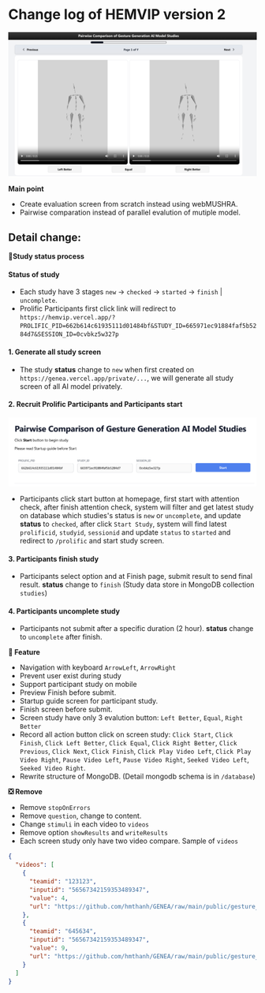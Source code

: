 # Change log of HEMVIP version 2

![image](/image.png)

**Main point**

- Create evaluation screen from scratch instead using webMUSHRA.
- Pairwise comparation instead of parallel evalution of mutiple model.

## Detail change:

**🚩Study status process**

#### Status of study

- Each study have 3 stages `new` -> `checked` ->  `started` -> `finish` | `uncomplete`.
- Prolific Participants first click link will redirect to `https://hemvip.vercel.app/?PROLIFIC_PID=662b614c61935111d01484bf&STUDY_ID=665971ec91884faf5b5284d7&SESSION_ID=0cvbkz5w327p`

#### 1. Generate all study screen

- The study **status** change to `new` when first created on `https://genea.vercel.app/private/...`, we will generate all study screen of all AI model privately.

#### 2. Recruit Prolific Participants and Participants start

![start_homepage](/start_homepage.png)

- Participants click start button at homepage, first start with attention check, after finish attention check, system  will filter and get latest study on database which studies's status is `new` or `uncomplete`, and update **status**  to `checked`, after click `Start Study`, system will find latest `prolificid`, `studyid`, `sessionid` and update `status` to `started` and redirect to `/prolific` and start study screen.

#### 3. Participants finish study

- Participants select option and at Finish page, submit result to send final result. **status** change to `finish`
  (Study data store in MongoDB collection `studies`)

#### 4. Participants uncomplete study

- Participants not submit after a specific duration (2 hour). **status** change to `uncomplete` after finish.

**🎯 Feature**

- Navigation with keyboard `ArrowLeft`, `ArrowRight`
- Prevent user exist during study
- Support participant study on mobile
- Preview Finish before submit.
- Startup guide screen for participant study.
- Finish screen before submit.
- Screen study have only 3 evalution button: `Left Better`, `Equal`, `Right Better`
- Record all action button click on screen study: `Click Start`, `Click Finish`, `Click Left Better`, `Click Equal`, `Click Right Better`, `Click Previous`, `Click Next`, `Click Finish`, `Click Play Video Left`, `Click Play Video Right`, `Pause Video Left`, `Pause Video Right`, `Seeked Video Left`, `Seeked Video Right`.
- Rewrite structure of MongoDB. (Detail mongodb schema is in `/database`)

**❎ Remove**

- Remove `stopOnErrors`
- Remove `question`, change to content.
- Change `stimuli` in each video to `videos`
- Remove option `showResults` and `writeResults`
- Each screen study only have two video compare. Sample of `videos`

```json
{
  "videos": [
    {
      "teamid": "123123",
      "inputid": "56567342159353489347",
      "value": 4,
      "url": "https://github.com/hmthanh/GENEA/raw/main/public/gesture_video.mp4"
    },
    {
      "teamid": "645634",
      "inputid": "56567342159353489347",
      "value": 9,
      "url": "https://github.com/hmthanh/GENEA/raw/main/public/gesture_video.mp4"
    }
  ]
}
```
